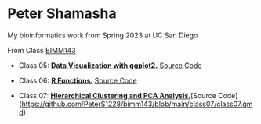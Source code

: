 # Peter Shamasha
My bioinformatics work from Spring 2023 at UC San Diego

From Class [BIMM143](https://bioboot.github.io/bimm143_S23/schedule/#14)

- Class 05: [**Data Visualization with ggplot2.**](https://github.com/PeterS1228/bimm143/blob/main/class05/class05.pdf) [Source Code](https://github.com/PeterS1228/bimm143/blob/main/class05/class05.qmd)

- Class 06: [**R Functions.**](https://github.com/PeterS1228/bimm143/blob/main/class06/class06.pdf) [Source Code](https://github.com/PeterS1228/bimm143/blob/main/class06/class06.qmd)

- Class 07: [**Hierarchical Clustering and PCA Analysis.**](https://github.com/PeterS1228/bimm143/blob/main/class07/class07.pdf)[Source Code] (https://github.com/PeterS1228/bimm143/blob/main/class07/class07.qmd)
